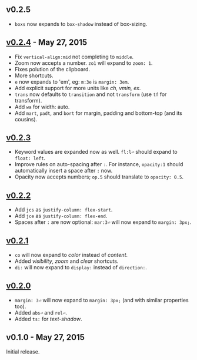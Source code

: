 ## v0.2.5

* `boxs` now expands to `box-shadow` instead of box-sizing.

## [v0.2.4] - May 27, 2015

* Fix `vertical-align:mid` not completing to `middle`.
* Zoom now accepts a number. `zo1` will expand to `zoom: 1`.
* Fixes polution of the clipboard.
* More shortcuts.
* `e` now expands to 'em', eg: `m:3e` is `margin: 3em`.
* Add explicit support for more units like *ch, vmin, ex*.
* `trans` now defaults to `transition` and not `transform` (use `tf` for transform).
* Add `wa` for width: auto.
* Add `mart`, `padt`, and `bort` for margin, padding and bottom-top (and its cousins).

## [v0.2.3]

* Keyword values are expanded now as well. `fl:l⏎` should expand to `float: left`.
* Improve rules on auto-spacing after `:`. For instance, `opacity:1` should automatically insert a space after `:` now.
* Opacity now accepts numbers; `op.5` should translate to `opacity: 0.5`.

## [v0.2.2]

* Add `jcs` as `justify-column: flex-start`.
* Add `jce` as `justify-column: flex-end`.
* Spaces after `:` are now optional: `mar:3⏎` will now expand to `margin: 3px;`.

## [v0.2.1]

* `co` will now expand to *color* instead of *content*.
* Added *visibility*, *zoom* and *clear* shortcuts.
* `di:` will now expand to `display:` instead of `direction:`.

## [v0.2.0]

* `margin: 3⏎` will now expand to `margin: 3px;` (and with similar properties too).
* Added `abs⏎` and `rel⏎`.
* Added `ts:` for *text-shadow*.

## v0.1.0 - May 27, 2015

Initial release.

[v0.2.0]: https://github.com/rstacruz/vim-css-shorthand/compare/v0.1.0...v0.2.0
[v0.2.1]: https://github.com/rstacruz/vim-css-shorthand/compare/v0.2.0...v0.2.1
[v0.2.2]: https://github.com/rstacruz/vim-css-shorthand/compare/v0.2.1...v0.2.2
[v0.2.3]: https://github.com/rstacruz/vim-css-shorthand/compare/v0.2.2...v0.2.3
[v0.2.4]: https://github.com/rstacruz/vim-css-shorthand/compare/v0.2.3...v0.2.4

